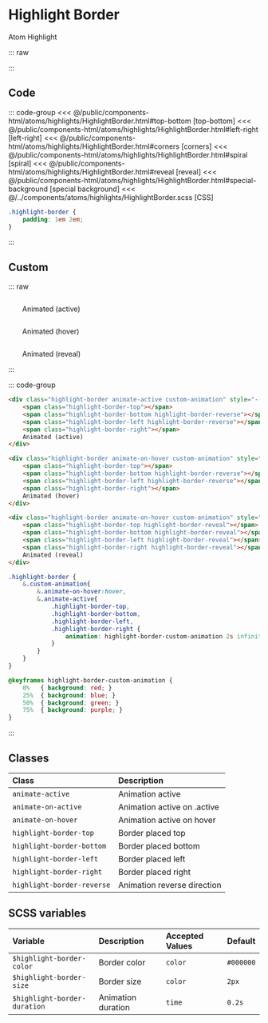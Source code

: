 # Highlight Border

<Badge type="tip">Atom</Badge> <Badge type="info">Highlight</Badge>

::: raw
<div class="dev-section">
    <!--@include: ../../public/components-html/atoms/highlights/HighlightBorder.html -->
</div>
:::

## Code

::: code-group
<<< @/public/components-html/atoms/highlights/HighlightBorder.html#top-bottom [top-bottom]
<<< @/public/components-html/atoms/highlights/HighlightBorder.html#left-right [left-right]
<<< @/public/components-html/atoms/highlights/HighlightBorder.html#corners [corners]
<<< @/public/components-html/atoms/highlights/HighlightBorder.html#spiral [spiral]
<<< @/public/components-html/atoms/highlights/HighlightBorder.html#reveal [reveal]
<<< @/public/components-html/atoms/highlights/HighlightBorder.html#special-background [special background]
<<< @/../components/atoms/highlights/HighlightBorder.scss [CSS]
```scss [custom css for this MD file]
.highlight-border {
    padding: 1em 2em;
}
```
:::

## Custom

::: raw
<div class="dev-section">
    <div class="highlight-border animate-active custom-animation" style="--size: 8px">
        <span class="highlight-border-top"></span>
        <span class="highlight-border-bottom highlight-border-reverse"></span>
        <span class="highlight-border-left highlight-border-reverse"></span>
        <span class="highlight-border-right"></span>
        Animated (active)
    </div>
    <div class="highlight-border animate-on-hover custom-animation" style="--size: 8px">
        <span class="highlight-border-top"></span>
        <span class="highlight-border-bottom highlight-border-reverse"></span>
        <span class="highlight-border-left highlight-border-reverse"></span>
        <span class="highlight-border-right"></span>
        Animated (hover)
    </div>
    <div class="highlight-border animate-on-hover custom-animation" style="--size: 8px">
        <span class="highlight-border-top highlight-border-reveal"></span>
        <span class="highlight-border-bottom highlight-border-reveal"></span>
        <span class="highlight-border-left highlight-border-reveal"></span>
        <span class="highlight-border-right highlight-border-reveal"></span>
        Animated (reveal)
    </div>
</div>
:::

::: code-group
```html [custom-active]
<div class="highlight-border animate-active custom-animation" style="--size: 8px">
    <span class="highlight-border-top"></span>
    <span class="highlight-border-bottom highlight-border-reverse"></span>
    <span class="highlight-border-left highlight-border-reverse"></span>
    <span class="highlight-border-right"></span>
    Animated (active)
</div>
```
```html [custom-hover]
<div class="highlight-border animate-on-hover custom-animation" style="--size: 8px">
    <span class="highlight-border-top"></span>
    <span class="highlight-border-bottom highlight-border-reverse"></span>
    <span class="highlight-border-left highlight-border-reverse"></span>
    <span class="highlight-border-right"></span>
    Animated (hover)
</div>
```
```html [custom-hover-reveal]
<div class="highlight-border animate-on-hover custom-animation" style="--size: 8px">
    <span class="highlight-border-top highlight-border-reveal"></span>
    <span class="highlight-border-bottom highlight-border-reveal"></span>
    <span class="highlight-border-left highlight-border-reveal"></span>
    <span class="highlight-border-right highlight-border-reveal"></span>
    Animated (reveal)
</div>
```
```scss [custom CSS]
.highlight-border {
    &.custom-animation{
        &.animate-on-hover:hover,
        &.animate-active{
            .highlight-border-top,
            .highlight-border-bottom,
            .highlight-border-left,
            .highlight-border-right {
                animation: highlight-border-custom-animation 2s infinite linear;
            }
        }
    }
}

@keyframes highlight-border-custom-animation {
    0%   { background: red; }
    25%  { background: blue; }
    50%  { background: green; }
    75%  { background: purple; }
}
```
:::


## Classes

| Class                      | Description                 |
|:---------------------------|:----------------------------|
| `animate-active`           | Animation active            |
| `animate-on-active`        | Animation active on .active |
| `animate-on-hover`         | Animation active on hover   |
| `highlight-border-top`     | Border placed top           |
| `highlight-border-bottom`  | Border placed bottom        |
| `highlight-border-left`    | Border placed left          |
| `highlight-border-right`   | Border placed right         |
| `highlight-border-reverse` | Animation reverse direction |


## SCSS variables

| Variable                       | Description         | Accepted Values | Default   |
|:-------------------------------|:--------------------|:----------------|:----------|
| `$highlight-border-color`      | Border color        | `color`         | `#000000` |
| `$highlight-border-size`       | Border size         | `color`         | `2px`     |
| `$highlight-border-duration`   | Animation duration  | `time`          | `0.2s`    |


<style lang="scss">
@use "docs/theme.scss" as theme;
@use "components/atoms/highlights/HighlightBorder.scss" as * with (
    $highlight-border-color: theme.$primary-color,
);

.highlight-border {
    padding: 1em 2em;
}

.highlight-border {
    &.custom-animation{
        &.animate-on-hover:hover,
        &.animate-active{
            .highlight-border-top,
            .highlight-border-bottom,
            .highlight-border-left,
            .highlight-border-right {
                  animation: highlight-border-custom-animation 2s infinite linear;
            }
        }
    }
}

@keyframes highlight-border-custom-animation {
  0%   { background: red; }
  25%  { background: blue; }
  50%  { background: green; }
  75%  { background: purple; }
}
</style>